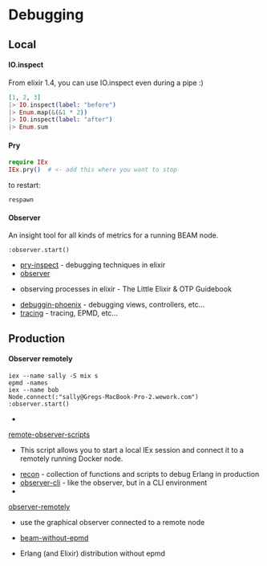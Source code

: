 Debugging
=========

## Local


#### IO.inspect

From elixir 1.4, you can use IO.inspect even during a pipe :)

```elixir
[1, 2, 3]
|> IO.inspect(label: "before")
|> Enum.map(&(&1 * 2))
|> IO.inspect(label: "after")
|> Enum.sum
```

#### Pry


```elixir
require IEx
IEx.pry()  # <- add this where you want to stop
```

to restart:

```
respawn
```



#### Observer

An insight tool for all kinds of metrics for a running BEAM node.



```
:observer.start()
```


* [pry-inspect](http://blog.plataformatec.com.br/2016/04/debugging-techniques-in-elixir-lang/) - debugging techniques in elixir
* [observer](http://www.akitaonrails.com/2015/11/22/observing-processes-in-elixir-the-little-elixir-otp-guidebook)
- observing processes in elixir - The Little Elixir & OTP Guidebook
* [debuggin-phoenix](https://medium.com/@diamondgfx/debugging-phoenix-with-iex-pry-5417256e1d11) - debugging views, controllers, etc...
* [tracing](https://zorbash.com/post/debugging-elixir-applications/) - tracing,
EPMD, etc...




## Production

#### Observer remotely

```
iex --name sally -S mix s
epmd -names
iex --name bob
Node.connect(:"sally@Gregs-MacBook-Pro-2.wework.com")
:observer.start()
```
*
[remote-observer-scripts](https://github.com/chazsconi/connect-remote-elixir-docker)
- This script allows you to start a local IEx session and connect it to a remotely running Docker node.

* [recon](https://github.com/ferd/recon) - collection of functions and scripts to debug Erlang in production
* [observer-cli](https://github.com/zhongwencool/observer_cli) - like the
    observer, but in a CLI environment
*
[observer-remotely](https://sgeos.github.io/elixir/erlang/observer/2016/09/16/elixir_erlang_running_otp_observer_remotely.html)
- use the graphical observer connected to a remote node


* [beam-without-epmd](https://www.erlang-solutions.com/blog/erlang-and-elixir-distribution-without-epmd.html)
- Erlang (and Elixir) distribution without epmd
